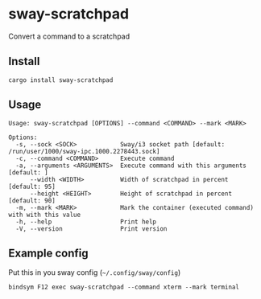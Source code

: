 # sway-scratchpad

Convert a command to a scratchpad

## Install

```
cargo install sway-scratchpad
```

## Usage

```
Usage: sway-scratchpad [OPTIONS] --command <COMMAND> --mark <MARK>

Options:
  -s, --sock <SOCK>            Sway/i3 socket path [default: /run/user/1000/sway-ipc.1000.2278443.sock]
  -c, --command <COMMAND>      Execute command
  -a, --arguments <ARGUMENTS>  Execute command with this arguments [default: ]
      --width <WIDTH>          Width of scratchpad in percent [default: 95]
      --height <HEIGHT>        Height of scratchpad in percent [default: 90]
  -m, --mark <MARK>            Mark the container (executed command) with with this value
  -h, --help                   Print help
  -V, --version                Print version
```


## Example config

Put this in you sway config (`~/.config/sway/config`)

```
bindsym F12 exec sway-scratchpad --command xterm --mark terminal
```

